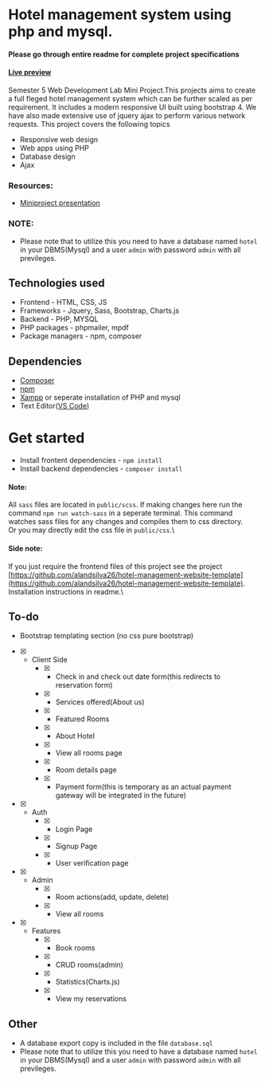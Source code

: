 # Hotel management system using php and mysql.

#### Please go through entire readme for complete project specifications

#### [Live preview](https://alandsilva26.github.io/hotel-management-website-template/)

Semester 5 Web Development Lab Mini Project.This projects aims to create a full fleged hotel management system which can be further scaled as per requirement. It includes a modern responsive UI built using bootstrap 4. We have also made extensive use of jquery ajax to perform various network requests. This project covers the following topics

- Responsive web design
- Web apps using PHP
- Database design
- Ajax

### Resources:

- [Miniproject presentation](https://docs.google.com/presentation/d/1BsYYEompbIkKHtLUARA2gEXiMBr9GAO1wXQCur1SiHk/edit?usp=sharing)

### NOTE:

- Please note that to utilize this you need to have a database named `hotel` in your DBMS(Mysql) and a user `admin` with password `admin` with all previleges.

## Technologies used

- Frontend - HTML, CSS, JS
- Frameworks - Jquery, Sass, Bootstrap, Charts.js
- Backend - PHP, MYSQL
- PHP packages - phpmailer, mpdf
- Package managers - npm, composer

## Dependencies

- [Composer](https://getcomposer.org/)
- [npm](https://www.npmjs.com/)
- [Xampp](https://www.apachefriends.org/index.html) or seperate installation of PHP and mysql
- Text Editor([VS Code](https://code.visualstudio.com/))

# Get started

- Install frontent dependencies - `npm install`
- Install backend dependencies - `composer install`

#### Note:

All `sass` files are located in `public/scss`. If making changes here run the command `npm run watch-sass` in a seperate terminal. This command watches sass files for any changes and compiles them to css directory.\
Or you may directly edit the css file in `public/css`.\

#### Side note:

If you just require the frontend files of this project see the project [https://github.com/alandsilva26/hotel-management-website-template](https://github.com/alandsilva26/hotel-management-website-template). Installation instructions in readme.\

## To-do

- Bootstrap templating section (no css pure bootstrap)

* [x] - Client Side
    - [x] - Check in and check out date form(this redirects to reservation form)
    - [x] - Services offered(About us)
    - [x] - Featured Rooms
    - [x] - About Hotel
    - [x] - View all rooms page
    - [x] - Room details page
    - [x] - Payment form(this is temporary as an actual payment gateway will be integrated in the future)
* [x] - Auth
    - [x] - Login Page
    - [x] - Signup Page
    - [x] - User verification page
* [x] - Admin
    - [x] - Room actions(add, update, delete)
    - [x] - View all rooms
* [x] - Features
    - [x] - Book rooms
    - [x] - CRUD rooms(admin)
    - [x] - Statistics(Charts.js)
    - [x] - View my reservations

## Other

- A database export copy is included in the file `database.sql`
- Please note that to utilize this you need to have a database named `hotel` in your DBMS(Mysql) and a user `admin` with password `admin` with all previleges.
